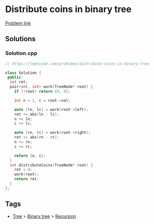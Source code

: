 # Distribute coins in binary tree

[Problem link](https://leetcode.com/problems/distribute-coins-in-binary-tree)

## Solutions


### Solution.cpp
```cpp
// https://leetcode.com/problems/distribute-coins-in-binary-tree

class Solution {
 public:
  int ret;
  pair<int, int> work(TreeNode* root) {
    if (!root) return {0, 0};

    int n = 1, c = root->val;

    auto [ln, lc] = work(root->left);
    ret += abs(ln - lc);
    n += ln;
    c += lc;

    auto [rn, rc] = work(root->right);
    ret += abs(rn - rc);
    n += rn;
    c += rc;

    return {n, c};
  }
  int distributeCoins(TreeNode* root) {
    ret = 0;
    work(root);
    return ret;
  }
};
```
## Tags

* [Tree](/Collections/tree.md#tree) > [Binary tree](/Collections/tree.md#binary-tree) > [Recursion](/Collections/tree.md#recursion)
